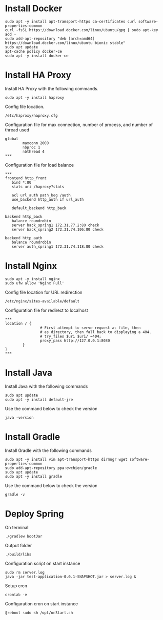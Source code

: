 # Install Docker
```
sudo apt -y install apt-transport-https ca-certificates curl software-properties-common
curl -fsSL https://download.docker.com/linux/ubuntu/gpg | sudo apt-key add -
sudo add-apt-repository "deb [arch=amd64] https://download.docker.com/linux/ubuntu bionic stable"
sudo apt update
apt-cache policy docker-ce
sudo apt -y install docker-ce
```

# Install HA Proxy
Install HA Proxy with the following commands.
```
sudo apt -y install haproxy
```

Config file location.
```
/etc/haproxy/haproxy.cfg
```

Configuration file for max connection, number of process, and number of thread used
```
global
        maxconn 2000
        nbproc 1
        nbthread 4
***
```

Configuration file for load balance
```
***
frontend http_front
   bind *:80
   stats uri /haproxy?stats

   acl url_auth path_beg /auth
   use_backend http_auth if url_auth

   default_backend http_back

backend http_back
   balance roundrobin
   server back_spring1 172.31.77.2:80 check
   server back_spring2 172.31.74.106:80 check

backend http_auth
   balance roundrobin
   server auth_spring1 172.31.74.118:80 check
```

# Install Nginx
```
sudo apt -y install nginx
sudo ufw allow 'Nginx Full'
```

Config file location for URL redirection
```
/etc/nginx/sites-available/default
```

Configuration file for redirect to localhost
```
***
location / {
                # First attempt to serve request as file, then
                # as directory, then fall back to displaying a 404.
                # try_files $uri $uri/ =404;
                proxy_pass http://127.0.0.1:8080
        }
}
***
```

# Install Java
Install Java with the following commands
```
sudo apt update
sudo apt -y install default-jre
```

Use the command below to check the version
```
java -version
```

# Install Gradle
Install Gradle with the following commands
```
sudo apt -y install vim apt-transport-https dirmngr wget software-properties-common
sudo add-apt-repository ppa:cwchien/gradle
sudo apt update
sudo apt -y install gradle
```

Use the command below to check the version
```
gradle -v
```

# Deploy Spring
On terminal
```
./gradlew bootJar
```

Output folder
```
./build/libs
```

Configuration script on start instance
```
sudo rm server.log
java -jar test-application-0.0.1-SNAPSHOT.jar > server.log & 
```

Setup cron
```
crontab -e
```

Configuration cron on start instance
```
@reboot sudo sh /opt/onStart.sh
```
